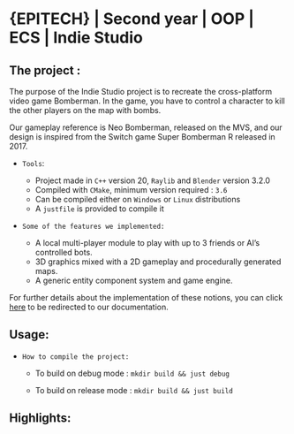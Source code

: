 # {EPITECH} | Second year | OOP | ECS | Indie Studio

## The project :

[](ReadMe/trailer.mp4)

The purpose of the Indie Studio project is to recreate the cross-platform video game Bomberman. In the game, you have to control a character to kill the other players on the map with bombs.

Our gameplay reference is Neo Bomberman, released on the MVS, and our design is inspired from the Switch game Super Bomberman R released in 2017.

- `Tools`:
    * Project made in `C++` version 20, `Raylib` and `Blender` version 3.2.0
    * Compiled with `CMake`, minimum version required : `3.6`
    * Can be compiled either on `Windows` or `Linux` distributions
    * A `justfile` is provided to compile it

- `Some of the features we implemented:`
    * A local multi-player module to play with up to 3 friends or AI’s controlled bots.
    * 3D graphics mixed with a 2D gameplay and procedurally generated maps.
    * A generic entity component system and game engine.

For further details about the implementation of these notions, you can click [here](./documentation) to be redirected to our documentation.

## Usage:

- `How to compile the project:`
    * To build on debug mode : `mkdir build && just debug`<brk>

    * To build on release mode : `mkdir build && just build`


## Highlights:
